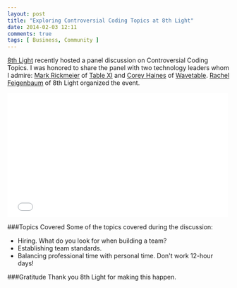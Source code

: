 ```yaml
---
layout: post
title: "Exploring Controversial Coding Topics at 8th Light"
date: 2014-02-03 12:11
comments: true
tags: [ Business, Community ]
---
```

[8th Light](http://8thlight.com) recently hosted a panel discussion on Controversial Coding Topics. I was honored to share the panel with two technology leaders whom I admire: [Mark Rickmeier](http://twitter.com/markrickmeier) of [Table XI](http://tablexi.com) and [Corey Haines](http://twitter.com/coreyhaines) of [Wavetable](http://wavetable.com). [Rachel Feigenbaum](http://twitter.com/little_fig) of 8th Light organized the event.

<!--more-->

<div class="video-container">
<iframe src="//player.vimeo.com/video/84793305" width="500" height="281" frameborder="0" webkitallowfullscreen mozallowfullscreen allowfullscreen></iframe>
</div>

###Topics Covered
Some of the topics covered during the discussion:

* Hiring. What do you look for when building a team?
* Establishing team standards.
* Balancing professional time with personal time. Don't work 12-hour
  days!

###Gratitude
Thank you 8th Light for making this happen.
